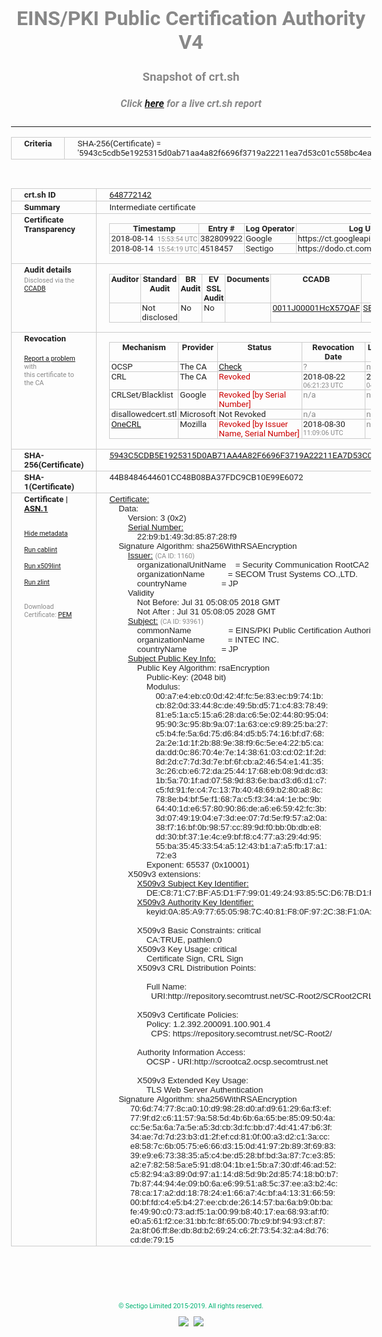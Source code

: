 # EINS/PKI Public Certification Authority V4
### Snapshot of crt.sh
##### Click [here](https://crt.sh/?q=5943C5CDB5E1925315D0AB71AA4A82F6696F3719A22211EA7D53C01C558BC4EA) for a live crt.sh report

---
<!DOCTYPE HTML PUBLIC "-//W3C//DTD HTML 4.0 Transitional//EN">
<HTML>
<HEAD>
  <META http-equiv="Content-Type" content="text/html; charset=UTF-8">
  <TITLE>crt.sh | 5943c5cdb5e1925315d0ab71aa4a82f6696f3719a22211ea7d53c01c558bc4ea</TITLE>
  <META name="description" content="Free CT Log Certificate Search Tool from Sectigo (formerly Comodo CA)">
  <META name="keywords" content="crt.sh, CT, Certificate Transparency, Certificate Search, SSL Certificate, Sectigo, Comodo CA">
  <LINK href="//fonts.googleapis.com/css?family=Roboto+Mono|Roboto:400,400i,700,700i" rel="stylesheet">
  <STYLE type="text/css">
    a {
      white-space: nowrap;
    }
    body {
      color: #888888;
      font: 12pt Roboto, sans-serif;
      padding-top: 10px;
      text-align: center
    }
    form {
      margin: 0px
    }
    span {
      border-radius: 10px
    }
    span.heading {
      color: #888888;
      font: 12pt Roboto, sans-serif
    }
    span.title {
      background-color: #00B373;
      color: #FFFFFF;
      font: bold 18pt Roboto, sans-serif;
      padding: 0px 5px
    }
    span.text {
      color: #888888;
      font: 10pt Roboto, sans-serif
    }
    span.whiteongrey {
      background-color: #D9D9D6;
      color: #FFFFFF;
      font: bold 18pt Roboto, sans-serif;
      padding: 0px 5px
    }
    table {
      border-collapse: collapse;
      color: #222222;
      font: 10pt Roboto, sans-serif;
      margin-left: auto;
      margin-right: auto
    }
    table.options {
      border: none;
      margin-left: 10px
    }
    td, th {
      border: 1px solid #CCCCCC;
      padding: 0px 2px;
      text-align: left;
      vertical-align: top
    }
    td.outer, th.outer {
      border: 1px solid #CCCCCC;
      padding: 2px 20px;
      text-align: left
    }
    th.heading {
      color: #888888;
      font: bold italic 12pt Roboto, sans-serif;
      padding: 20px 0px 0px;
      text-align: center
    }
    th.options, td.options {
      border: none;
      vertical-align: middle
    }
    td.text {
      font: 10pt "Roboto Mono", sans-serif;
      padding: 2px 20px
    }
    td.heading {
      border: none;
      color: #888888;
      font: 12pt Roboto, sans-serif;
      padding-top: 20px;
      text-align: center
    }
    table.lint td, th {
      text-align: center
    }
    .button {
      background-color: #00B373;
      border-radius: 10px;
      color: #FFFFFF;
      font: bold 13pt Roboto, sans-serif
    }
    .copyright {
      font: 8pt Roboto, sans-serif;
      color: #00B373
    }
    .input {
      border: 1px solid #888888;
      font-weight: bold;
      text-align: center
    }
    .small {
      font: 8pt Roboto, sans-serif;
      color: #888888
    }
    .error {
      background-color: #FFDFDF;
      color: #CC0000;
      font-weight: bold
    }
    .fatal {
      background-color: #0000AA;
      color: #FFFFFF;
      font-weight: bold
    }
    .notice {
      background-color: #FFFFDF;
      color: #606000
    }
    .warning {
      background-color: #FFEFDF;
      color: #DF6000
    }
  </STYLE>
</HEAD>
<BODY>

<TABLE>
  <TR>
    <TH class="outer">Criteria</TH>
    <TD class="outer">SHA-256(Certificate) = '5943c5cdb5e1925315d0ab71aa4a82f6696f3719a22211ea7d53c01c558bc4ea'</TD>
  </TR>
</TABLE>
<BR>
<TABLE>
  <TR>
    <TH class="outer">crt.sh ID</TH>
    <TD class="outer"><A href="?id=648772142">648772142</A></TD>
  </TR>
  <TR>
    <TH class="outer">Summary</TH>
    <TD class="outer">Intermediate certificate</TD>
  </TR>
  <TR>
    <TH class="outer">Certificate<BR>Transparency</TH>
    <TD class="outer">
<TABLE class="options" style="margin-left:0px">
  <TR>
    <TH>Timestamp</TH>
    <TH>Entry #</TH>
    <TH>Log Operator</TH>
    <TH>Log URL</TH>
  </TR>
  <TR>
    <TD>2018-08-14&nbsp; <FONT class="small">15:53:54 UTC</FONT></TD>
    <TD>382809922</TD>
    <TD>Google</TD>
    <TD>https://ct.googleapis.com/rocketeer</TD>
  </TR>
  <TR>
    <TD>2018-08-14&nbsp; <FONT class="small">15:54:19 UTC</FONT></TD>
    <TD>4518457</TD>
    <TD>Sectigo</TD>
    <TD>https://dodo.ct.comodo.com</TD>
  </TR>
</TABLE>
    </TD>
  </TR>
  <TR>
    <TH class="outer">Audit details<BR>
      <DIV class="small" style="padding-top:3px">Disclosed via the
        <A href="//ccadb-public.secure.force.com/mozilla/PublicAllIntermediateCerts" target="_blank">CCADB</A></DIV>
    </TH>
    <TD class="outer">
<TABLE class="options" style="margin-left:0px">
  <TR>
    <TH>Auditor</TH>
    <TH>Standard Audit</TH>
    <TH>BR Audit</TH>
    <TH>EV SSL Audit</TH>
    <TH>Documents</TH>
    <TH>CCADB</TH>
    <TH>Root Owner / Certificate</TH>
  </TR>
  <TR>
    <TD style="vertical-align:middle"></TD>
    <TD>Not disclosed    <TD>No    <TD>No    <TD>
    </TD>
    <TD><A href="//ccadb.force.com/0011J00001HcX57QAF" target="_blank">0011J00001HcX57QAF</A></TD>
    <TD><A href="/?id=1176879">SECOM Trust Systems CO., LTD.</A></TD>
  </TR>
</TABLE>
    </TD>
  </TR>
  <TR>
    <TH class="outer">Revocation<BR><BR>
      <DIV class="small" style="padding-top:3px"><A href="?id=648772142&opt=problemreporting">Report a problem</A> with<BR>this certificate to the CA</DIV></TH>
    <TD class="outer">
      <TABLE class="options" style="margin-left:0px">
        <TR>
          <TH>Mechanism</TH>
          <TH>Provider</TH>
          <TH>Status</TH>
          <TH>Revocation Date</TH>
          <TH>Last Observed in CRL</TH>
          <TH>Last Checked <SPAN style="color:#CC0000;vertical-align:middle;font-size:70%;font-weight:normal">(Error)</SPAN></TH>
        </TR>
        <TR>
          <TD>OCSP</TD>
          <TD>The CA</TD>
          <TD><A href="?id=648772142&opt=ocsp">Check</A></TD>
          <TD><SPAN style="color:#888888">?</SPAN></TD>
          <TD><SPAN style="color:#888888">n/a</SPAN></TD>
          <TD><SPAN style="color:#888888">?</SPAN></TD>
        </TR>
        <TR>
          <TD>CRL</TD>
          <TD>The CA</TD>
          <TD><SPAN style="color:#CC0000">Revoked</SPAN></TD><TD>2018-08-22&nbsp; <FONT class="small">06:21:23 UTC</FONT></TD><TD>2019-09-27&nbsp; <FONT class="small">04:49:14 UTC</FONT></TD><TD>2019-12-04&nbsp; <FONT class="small">16:53:25 UTC</FONT></TD>
        </TR>
        <TR>
          <TD>CRLSet/Blacklist</TD>
          <TD>Google</TD>
          <TD><SPAN style="color:#CC0000">Revoked [by Serial Number]</SPAN></TD>
          <TD><SPAN style="color:#888888">n/a</SPAN></TD>
          <TD><SPAN style="color:#888888">n/a</SPAN></TD>
          <TD><SPAN style="color:#888888">n/a</SPAN></TD>
        </TR>
        <TR>
          <TD>disallowedcert.stl</TD>
          <TD>Microsoft</TD>
          <TD>Not Revoked</TD>
          <TD><SPAN style="color:#888888">n/a</SPAN></TD>
          <TD><SPAN style="color:#888888">n/a</SPAN></TD>
          <TD><SPAN style="color:#888888">n/a</SPAN></TD>
        </TR>
        <TR>
          <TD><A href="/mozilla-onecrl" target="_blank">OneCRL</A></TD>
          <TD>Mozilla</TD>
          <TD><SPAN style="color:#CC0000">Revoked [by Issuer Name, Serial Number]</SPAN></TD><TD>2018-08-30&nbsp; <FONT class="small">11:09:06 UTC</FONT></TD>
          <TD><SPAN style="color:#888888">n/a</SPAN></TD>
          <TD><SPAN style="color:#888888">n/a</SPAN></TD>
        </TR>
      </TABLE>
    </TD>
  </TR>
  <TR>
    <TH class="outer">SHA-256(Certificate)</TH>
    <TD class="outer"><A href="//censys.io/certificates/5943c5cdb5e1925315d0ab71aa4a82f6696f3719a22211ea7d53c01c558bc4ea">5943C5CDB5E1925315D0AB71AA4A82F6696F3719A22211EA7D53C01C558BC4EA</A></TD>
  </TR>
  <TR>
    <TH class="outer">SHA-1(Certificate)</TH>
    <TD class="outer">44B8484644601CC48B08BA37FDC9CB10E99E6072</TD>
  </TR>
  <TR>
    <TH class="outer">Certificate | <A href="?asn1=648772142">ASN.1</A>
      <SPAN class="small"><BR>
      <BR><BR><A href="?id=648772142&opt=nometadata">Hide metadata</A>
      <BR><BR><A href="?id=648772142&opt=cablint">Run cablint</A>
      <BR><BR><A href="?id=648772142&opt=x509lint">Run x509lint</A>
      <BR><BR><A href="?id=648772142&opt=zlint">Run zlint</A>
      <BR><BR><BR>Download Certificate: <A href="?d=648772142">PEM</A>
      </SPAN>
    </TH>
    <TD class="text"><A href="?d=648772142">Certificate:</A><BR>&nbsp;&nbsp;&nbsp;&nbsp;Data:<BR>&nbsp;&nbsp;&nbsp;&nbsp;&nbsp;&nbsp;&nbsp;&nbsp;Version:&nbsp;3&nbsp;(0x2)<BR>&nbsp;&nbsp;&nbsp;&nbsp;&nbsp;&nbsp;&nbsp;&nbsp;<A href="?serial=22b9b1493d858728f9">Serial&nbsp;Number:</A><BR>&nbsp;&nbsp;&nbsp;&nbsp;&nbsp;&nbsp;&nbsp;&nbsp;&nbsp;&nbsp;&nbsp;&nbsp;22:b9:b1:49:3d:85:87:28:f9<BR>&nbsp;&nbsp;&nbsp;&nbsp;Signature&nbsp;Algorithm:&nbsp;sha256WithRSAEncryption<BR>&nbsp;&nbsp;&nbsp;&nbsp;&nbsp;&nbsp;&nbsp;&nbsp;<A href="?caid=1160">Issuer:</A> <SPAN class="small">(CA ID: 1160)</SPAN><BR>&nbsp;&nbsp;&nbsp;&nbsp;&nbsp;&nbsp;&nbsp;&nbsp;&nbsp;&nbsp;&nbsp;&nbsp;organizationalUnitName&nbsp;&nbsp;&nbsp;&nbsp;=&nbsp;Security&nbsp;Communication&nbsp;RootCA2<BR>&nbsp;&nbsp;&nbsp;&nbsp;&nbsp;&nbsp;&nbsp;&nbsp;&nbsp;&nbsp;&nbsp;&nbsp;organizationName&nbsp;&nbsp;&nbsp;&nbsp;&nbsp;&nbsp;&nbsp;&nbsp;&nbsp;&nbsp;=&nbsp;SECOM&nbsp;Trust&nbsp;Systems&nbsp;CO.,LTD.<BR>&nbsp;&nbsp;&nbsp;&nbsp;&nbsp;&nbsp;&nbsp;&nbsp;&nbsp;&nbsp;&nbsp;&nbsp;countryName&nbsp;&nbsp;&nbsp;&nbsp;&nbsp;&nbsp;&nbsp;&nbsp;&nbsp;&nbsp;&nbsp;&nbsp;&nbsp;&nbsp;&nbsp;=&nbsp;JP<BR>&nbsp;&nbsp;&nbsp;&nbsp;&nbsp;&nbsp;&nbsp;&nbsp;Validity<BR>&nbsp;&nbsp;&nbsp;&nbsp;&nbsp;&nbsp;&nbsp;&nbsp;&nbsp;&nbsp;&nbsp;&nbsp;Not&nbsp;Before:&nbsp;Jul&nbsp;31&nbsp;05:08:05&nbsp;2018&nbsp;GMT<BR>&nbsp;&nbsp;&nbsp;&nbsp;&nbsp;&nbsp;&nbsp;&nbsp;&nbsp;&nbsp;&nbsp;&nbsp;Not&nbsp;After&nbsp;:&nbsp;Jul&nbsp;31&nbsp;05:08:05&nbsp;2028&nbsp;GMT<BR>&nbsp;&nbsp;&nbsp;&nbsp;&nbsp;&nbsp;&nbsp;&nbsp;<A href="?caid=93961">Subject:</A> <SPAN class="small">(CA ID: 93961)</SPAN><BR>&nbsp;&nbsp;&nbsp;&nbsp;&nbsp;&nbsp;&nbsp;&nbsp;&nbsp;&nbsp;&nbsp;&nbsp;commonName&nbsp;&nbsp;&nbsp;&nbsp;&nbsp;&nbsp;&nbsp;&nbsp;&nbsp;&nbsp;&nbsp;&nbsp;&nbsp;&nbsp;&nbsp;&nbsp;=&nbsp;EINS/PKI&nbsp;Public&nbsp;Certification&nbsp;Authority&nbsp;V4<BR>&nbsp;&nbsp;&nbsp;&nbsp;&nbsp;&nbsp;&nbsp;&nbsp;&nbsp;&nbsp;&nbsp;&nbsp;organizationName&nbsp;&nbsp;&nbsp;&nbsp;&nbsp;&nbsp;&nbsp;&nbsp;&nbsp;&nbsp;=&nbsp;INTEC&nbsp;INC.<BR>&nbsp;&nbsp;&nbsp;&nbsp;&nbsp;&nbsp;&nbsp;&nbsp;&nbsp;&nbsp;&nbsp;&nbsp;countryName&nbsp;&nbsp;&nbsp;&nbsp;&nbsp;&nbsp;&nbsp;&nbsp;&nbsp;&nbsp;&nbsp;&nbsp;&nbsp;&nbsp;&nbsp;=&nbsp;JP<BR>&nbsp;&nbsp;&nbsp;&nbsp;&nbsp;&nbsp;&nbsp;&nbsp;<A href="?spkisha256=16bfc20bb227a0897111e499905dc28bf04aec7b8c76d8f20e26cbbf82185a3f">Subject&nbsp;Public&nbsp;Key&nbsp;Info:</A><BR>&nbsp;&nbsp;&nbsp;&nbsp;&nbsp;&nbsp;&nbsp;&nbsp;&nbsp;&nbsp;&nbsp;&nbsp;Public&nbsp;Key&nbsp;Algorithm:&nbsp;rsaEncryption<BR>&nbsp;&nbsp;&nbsp;&nbsp;&nbsp;&nbsp;&nbsp;&nbsp;&nbsp;&nbsp;&nbsp;&nbsp;&nbsp;&nbsp;&nbsp;&nbsp;Public-Key:&nbsp;(2048&nbsp;bit)<BR>&nbsp;&nbsp;&nbsp;&nbsp;&nbsp;&nbsp;&nbsp;&nbsp;&nbsp;&nbsp;&nbsp;&nbsp;&nbsp;&nbsp;&nbsp;&nbsp;Modulus:<BR>&nbsp;&nbsp;&nbsp;&nbsp;&nbsp;&nbsp;&nbsp;&nbsp;&nbsp;&nbsp;&nbsp;&nbsp;&nbsp;&nbsp;&nbsp;&nbsp;&nbsp;&nbsp;&nbsp;&nbsp;00:a7:e4:eb:c0:0d:42:4f:fc:5e:83:ec:b9:74:1b:<BR>&nbsp;&nbsp;&nbsp;&nbsp;&nbsp;&nbsp;&nbsp;&nbsp;&nbsp;&nbsp;&nbsp;&nbsp;&nbsp;&nbsp;&nbsp;&nbsp;&nbsp;&nbsp;&nbsp;&nbsp;cb:82:0d:33:44:8c:de:49:5b:d5:71:c4:83:78:49:<BR>&nbsp;&nbsp;&nbsp;&nbsp;&nbsp;&nbsp;&nbsp;&nbsp;&nbsp;&nbsp;&nbsp;&nbsp;&nbsp;&nbsp;&nbsp;&nbsp;&nbsp;&nbsp;&nbsp;&nbsp;81:e5:1a:c5:15:a6:28:da:c6:5e:02:44:80:95:04:<BR>&nbsp;&nbsp;&nbsp;&nbsp;&nbsp;&nbsp;&nbsp;&nbsp;&nbsp;&nbsp;&nbsp;&nbsp;&nbsp;&nbsp;&nbsp;&nbsp;&nbsp;&nbsp;&nbsp;&nbsp;95:90:3c:95:8b:9a:07:1a:63:ce:c9:89:25:ba:27:<BR>&nbsp;&nbsp;&nbsp;&nbsp;&nbsp;&nbsp;&nbsp;&nbsp;&nbsp;&nbsp;&nbsp;&nbsp;&nbsp;&nbsp;&nbsp;&nbsp;&nbsp;&nbsp;&nbsp;&nbsp;c5:b4:fe:5a:6d:75:d6:84:d5:b5:74:16:bf:d7:68:<BR>&nbsp;&nbsp;&nbsp;&nbsp;&nbsp;&nbsp;&nbsp;&nbsp;&nbsp;&nbsp;&nbsp;&nbsp;&nbsp;&nbsp;&nbsp;&nbsp;&nbsp;&nbsp;&nbsp;&nbsp;2a:2e:1d:1f:2b:88:9e:38:f9:6c:5e:e4:22:b5:ca:<BR>&nbsp;&nbsp;&nbsp;&nbsp;&nbsp;&nbsp;&nbsp;&nbsp;&nbsp;&nbsp;&nbsp;&nbsp;&nbsp;&nbsp;&nbsp;&nbsp;&nbsp;&nbsp;&nbsp;&nbsp;da:dd:0c:86:70:4e:7e:14:38:61:03:cd:02:1f:2d:<BR>&nbsp;&nbsp;&nbsp;&nbsp;&nbsp;&nbsp;&nbsp;&nbsp;&nbsp;&nbsp;&nbsp;&nbsp;&nbsp;&nbsp;&nbsp;&nbsp;&nbsp;&nbsp;&nbsp;&nbsp;8d:2d:c7:7d:3d:7e:bf:6f:cb:a2:46:54:e1:41:35:<BR>&nbsp;&nbsp;&nbsp;&nbsp;&nbsp;&nbsp;&nbsp;&nbsp;&nbsp;&nbsp;&nbsp;&nbsp;&nbsp;&nbsp;&nbsp;&nbsp;&nbsp;&nbsp;&nbsp;&nbsp;3c:26:cb:e6:72:da:25:44:17:68:eb:08:9d:dc:d3:<BR>&nbsp;&nbsp;&nbsp;&nbsp;&nbsp;&nbsp;&nbsp;&nbsp;&nbsp;&nbsp;&nbsp;&nbsp;&nbsp;&nbsp;&nbsp;&nbsp;&nbsp;&nbsp;&nbsp;&nbsp;1b:5a:70:1f:ad:07:58:9d:83:6e:ba:d3:d6:d1:c7:<BR>&nbsp;&nbsp;&nbsp;&nbsp;&nbsp;&nbsp;&nbsp;&nbsp;&nbsp;&nbsp;&nbsp;&nbsp;&nbsp;&nbsp;&nbsp;&nbsp;&nbsp;&nbsp;&nbsp;&nbsp;c5:fd:91:fe:c4:7c:13:7b:40:48:69:b2:80:a8:8c:<BR>&nbsp;&nbsp;&nbsp;&nbsp;&nbsp;&nbsp;&nbsp;&nbsp;&nbsp;&nbsp;&nbsp;&nbsp;&nbsp;&nbsp;&nbsp;&nbsp;&nbsp;&nbsp;&nbsp;&nbsp;78:8e:b4:bf:5e:f1:68:7a:c5:f3:34:a4:1e:bc:9b:<BR>&nbsp;&nbsp;&nbsp;&nbsp;&nbsp;&nbsp;&nbsp;&nbsp;&nbsp;&nbsp;&nbsp;&nbsp;&nbsp;&nbsp;&nbsp;&nbsp;&nbsp;&nbsp;&nbsp;&nbsp;64:40:1d:e6:57:80:90:86:de:a6:e6:59:42:fc:3b:<BR>&nbsp;&nbsp;&nbsp;&nbsp;&nbsp;&nbsp;&nbsp;&nbsp;&nbsp;&nbsp;&nbsp;&nbsp;&nbsp;&nbsp;&nbsp;&nbsp;&nbsp;&nbsp;&nbsp;&nbsp;3d:07:49:19:04:e7:3d:ee:07:7d:5e:f9:57:a2:0a:<BR>&nbsp;&nbsp;&nbsp;&nbsp;&nbsp;&nbsp;&nbsp;&nbsp;&nbsp;&nbsp;&nbsp;&nbsp;&nbsp;&nbsp;&nbsp;&nbsp;&nbsp;&nbsp;&nbsp;&nbsp;38:f7:16:bf:0b:98:57:cc:89:9d:f0:bb:0b:db:e8:<BR>&nbsp;&nbsp;&nbsp;&nbsp;&nbsp;&nbsp;&nbsp;&nbsp;&nbsp;&nbsp;&nbsp;&nbsp;&nbsp;&nbsp;&nbsp;&nbsp;&nbsp;&nbsp;&nbsp;&nbsp;dd:30:bf:37:1e:4c:e9:bf:f8:c4:77:a3:29:4d:95:<BR>&nbsp;&nbsp;&nbsp;&nbsp;&nbsp;&nbsp;&nbsp;&nbsp;&nbsp;&nbsp;&nbsp;&nbsp;&nbsp;&nbsp;&nbsp;&nbsp;&nbsp;&nbsp;&nbsp;&nbsp;55:ba:35:45:33:54:a5:12:43:b1:a7:a5:fb:17:a1:<BR>&nbsp;&nbsp;&nbsp;&nbsp;&nbsp;&nbsp;&nbsp;&nbsp;&nbsp;&nbsp;&nbsp;&nbsp;&nbsp;&nbsp;&nbsp;&nbsp;&nbsp;&nbsp;&nbsp;&nbsp;72:e3<BR>&nbsp;&nbsp;&nbsp;&nbsp;&nbsp;&nbsp;&nbsp;&nbsp;&nbsp;&nbsp;&nbsp;&nbsp;&nbsp;&nbsp;&nbsp;&nbsp;Exponent:&nbsp;65537&nbsp;(0x10001)<BR>&nbsp;&nbsp;&nbsp;&nbsp;&nbsp;&nbsp;&nbsp;&nbsp;X509v3&nbsp;extensions:<BR>&nbsp;&nbsp;&nbsp;&nbsp;&nbsp;&nbsp;&nbsp;&nbsp;&nbsp;&nbsp;&nbsp;&nbsp;<A href="?ski=dec871c7bfa5d1f79901492493855cd67bd1f494">X509v3&nbsp;Subject&nbsp;Key&nbsp;Identifier:</A><BR>&nbsp;&nbsp;&nbsp;&nbsp;&nbsp;&nbsp;&nbsp;&nbsp;&nbsp;&nbsp;&nbsp;&nbsp;&nbsp;&nbsp;&nbsp;&nbsp;DE:C8:71:C7:BF:A5:D1:F7:99:01:49:24:93:85:5C:D6:7B:D1:F4:94<BR>&nbsp;&nbsp;&nbsp;&nbsp;&nbsp;&nbsp;&nbsp;&nbsp;&nbsp;&nbsp;&nbsp;&nbsp;<A href="?ski=0a85a9776505987c4081f80f972c38f10aec3ccf">X509v3&nbsp;Authority&nbsp;Key&nbsp;Identifier:</A><BR>&nbsp;&nbsp;&nbsp;&nbsp;&nbsp;&nbsp;&nbsp;&nbsp;&nbsp;&nbsp;&nbsp;&nbsp;&nbsp;&nbsp;&nbsp;&nbsp;keyid:0A:85:A9:77:65:05:98:7C:40:81:F8:0F:97:2C:38:F1:0A:EC:3C:CF<BR><BR>&nbsp;&nbsp;&nbsp;&nbsp;&nbsp;&nbsp;&nbsp;&nbsp;&nbsp;&nbsp;&nbsp;&nbsp;X509v3&nbsp;Basic&nbsp;Constraints:&nbsp;critical<BR>&nbsp;&nbsp;&nbsp;&nbsp;&nbsp;&nbsp;&nbsp;&nbsp;&nbsp;&nbsp;&nbsp;&nbsp;&nbsp;&nbsp;&nbsp;&nbsp;CA:TRUE,&nbsp;pathlen:0<BR>&nbsp;&nbsp;&nbsp;&nbsp;&nbsp;&nbsp;&nbsp;&nbsp;&nbsp;&nbsp;&nbsp;&nbsp;X509v3&nbsp;Key&nbsp;Usage:&nbsp;critical<BR>&nbsp;&nbsp;&nbsp;&nbsp;&nbsp;&nbsp;&nbsp;&nbsp;&nbsp;&nbsp;&nbsp;&nbsp;&nbsp;&nbsp;&nbsp;&nbsp;Certificate&nbsp;Sign,&nbsp;CRL&nbsp;Sign<BR>&nbsp;&nbsp;&nbsp;&nbsp;&nbsp;&nbsp;&nbsp;&nbsp;&nbsp;&nbsp;&nbsp;&nbsp;X509v3&nbsp;CRL&nbsp;Distribution&nbsp;Points:&nbsp;<BR><BR>&nbsp;&nbsp;&nbsp;&nbsp;&nbsp;&nbsp;&nbsp;&nbsp;&nbsp;&nbsp;&nbsp;&nbsp;&nbsp;&nbsp;&nbsp;&nbsp;Full&nbsp;Name:<BR>&nbsp;&nbsp;&nbsp;&nbsp;&nbsp;&nbsp;&nbsp;&nbsp;&nbsp;&nbsp;&nbsp;&nbsp;&nbsp;&nbsp;&nbsp;&nbsp;&nbsp;&nbsp;URI:http://repository.secomtrust.net/SC-Root2/SCRoot2CRL.crl<BR><BR>&nbsp;&nbsp;&nbsp;&nbsp;&nbsp;&nbsp;&nbsp;&nbsp;&nbsp;&nbsp;&nbsp;&nbsp;X509v3&nbsp;Certificate&nbsp;Policies:&nbsp;<BR>&nbsp;&nbsp;&nbsp;&nbsp;&nbsp;&nbsp;&nbsp;&nbsp;&nbsp;&nbsp;&nbsp;&nbsp;&nbsp;&nbsp;&nbsp;&nbsp;Policy:&nbsp;1.2.392.200091.100.901.4<BR>&nbsp;&nbsp;&nbsp;&nbsp;&nbsp;&nbsp;&nbsp;&nbsp;&nbsp;&nbsp;&nbsp;&nbsp;&nbsp;&nbsp;&nbsp;&nbsp;&nbsp;&nbsp;CPS:&nbsp;https://repository.secomtrust.net/SC-Root2/<BR><BR>&nbsp;&nbsp;&nbsp;&nbsp;&nbsp;&nbsp;&nbsp;&nbsp;&nbsp;&nbsp;&nbsp;&nbsp;Authority&nbsp;Information&nbsp;Access:&nbsp;<BR>&nbsp;&nbsp;&nbsp;&nbsp;&nbsp;&nbsp;&nbsp;&nbsp;&nbsp;&nbsp;&nbsp;&nbsp;&nbsp;&nbsp;&nbsp;&nbsp;OCSP&nbsp;-&nbsp;URI:http://scrootca2.ocsp.secomtrust.net<BR><BR>&nbsp;&nbsp;&nbsp;&nbsp;&nbsp;&nbsp;&nbsp;&nbsp;&nbsp;&nbsp;&nbsp;&nbsp;X509v3&nbsp;Extended&nbsp;Key&nbsp;Usage:&nbsp;<BR>&nbsp;&nbsp;&nbsp;&nbsp;&nbsp;&nbsp;&nbsp;&nbsp;&nbsp;&nbsp;&nbsp;&nbsp;&nbsp;&nbsp;&nbsp;&nbsp;TLS&nbsp;Web&nbsp;Server&nbsp;Authentication<BR>&nbsp;&nbsp;&nbsp;&nbsp;Signature&nbsp;Algorithm:&nbsp;sha256WithRSAEncryption<BR>&nbsp;&nbsp;&nbsp;&nbsp;&nbsp;&nbsp;&nbsp;&nbsp;&nbsp;70:6d:74:77:8c:a0:10:d9:98:28:d0:af:d9:61:29:6a:f3:ef:<BR>&nbsp;&nbsp;&nbsp;&nbsp;&nbsp;&nbsp;&nbsp;&nbsp;&nbsp;77:9f:d2:c6:11:57:9a:58:5d:4b:6b:6a:65:be:85:09:50:4a:<BR>&nbsp;&nbsp;&nbsp;&nbsp;&nbsp;&nbsp;&nbsp;&nbsp;&nbsp;cc:5e:5a:6a:7a:5e:a5:3d:cb:3d:fc:bb:d7:4d:41:47:b6:3f:<BR>&nbsp;&nbsp;&nbsp;&nbsp;&nbsp;&nbsp;&nbsp;&nbsp;&nbsp;34:ae:7d:7d:23:b3:d1:2f:ef:cd:81:0f:00:a3:d2:c1:3a:cc:<BR>&nbsp;&nbsp;&nbsp;&nbsp;&nbsp;&nbsp;&nbsp;&nbsp;&nbsp;e8:58:7c:6b:05:75:e6:66:d3:15:0d:41:97:2b:89:3f:69:83:<BR>&nbsp;&nbsp;&nbsp;&nbsp;&nbsp;&nbsp;&nbsp;&nbsp;&nbsp;39:e9:e6:73:38:35:a5:c4:be:d5:28:bf:bd:3a:87:7c:e3:85:<BR>&nbsp;&nbsp;&nbsp;&nbsp;&nbsp;&nbsp;&nbsp;&nbsp;&nbsp;a2:e7:82:58:5a:e5:91:d8:04:1b:e1:5b:a7:30:df:46:ad:52:<BR>&nbsp;&nbsp;&nbsp;&nbsp;&nbsp;&nbsp;&nbsp;&nbsp;&nbsp;c5:82:94:a3:89:0d:97:a1:14:d8:5d:9b:2d:85:74:18:b0:b7:<BR>&nbsp;&nbsp;&nbsp;&nbsp;&nbsp;&nbsp;&nbsp;&nbsp;&nbsp;7b:87:44:94:4e:09:b0:6a:e6:99:51:a8:5c:37:ee:a3:b2:4c:<BR>&nbsp;&nbsp;&nbsp;&nbsp;&nbsp;&nbsp;&nbsp;&nbsp;&nbsp;78:ca:17:a2:dd:18:78:24:e1:66:a7:4c:bf:a4:13:31:66:59:<BR>&nbsp;&nbsp;&nbsp;&nbsp;&nbsp;&nbsp;&nbsp;&nbsp;&nbsp;00:bf:fd:c4:e5:b4:27:ee:cb:de:26:14:57:ba:6a:b9:0b:ba:<BR>&nbsp;&nbsp;&nbsp;&nbsp;&nbsp;&nbsp;&nbsp;&nbsp;&nbsp;fe:49:90:c0:73:ad:f5:1a:00:99:b8:40:17:ea:68:93:af:f0:<BR>&nbsp;&nbsp;&nbsp;&nbsp;&nbsp;&nbsp;&nbsp;&nbsp;&nbsp;e0:a5:61:f2:ce:31:bb:fc:8f:65:00:7b:c9:bf:94:93:cf:87:<BR>&nbsp;&nbsp;&nbsp;&nbsp;&nbsp;&nbsp;&nbsp;&nbsp;&nbsp;2a:8f:06:ff:8e:db:8d:b2:69:24:c6:2f:73:54:32:a4:8d:76:<BR>&nbsp;&nbsp;&nbsp;&nbsp;&nbsp;&nbsp;&nbsp;&nbsp;&nbsp;cd:de:79:15<BR>    </TD>
  </TR>
</TABLE>

  <BR><BR><BR>

  <P class="copyright">&copy; Sectigo Limited 2015-2019. All rights reserved.</P>
  <DIV>
    <A href="https://sectigo.com/"><IMG src="/sectigo_s.png"></A>
    &nbsp;<A href="https://github.com/crtsh"><IMG src="/GitHub-Mark-32px.png"></A>
  </DIV>
</BODY>
</HTML>
